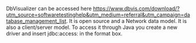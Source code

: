 DbVisualizer can be accessed here https://www.dbvis.com/download/?utm_source=softwaretestinghelp&utm_medium=referral&utm_campaign=database_management_list. It is open source and a Network data model. It is also a client/server model. To access it through Java you create a new driver and insert jdbc:access: in the format box. 
